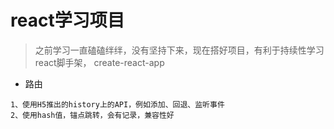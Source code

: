 # react学习项目

> 之前学习一直磕磕绊绊，没有坚持下来，现在搭好项目，有利于持续性学习
> react脚手架， create-react-app

* 路由
```
1、使用H5推出的history上的API，例如添加、回退、监听事件
2、使用hash值，锚点跳转，会有记录，兼容性好
```